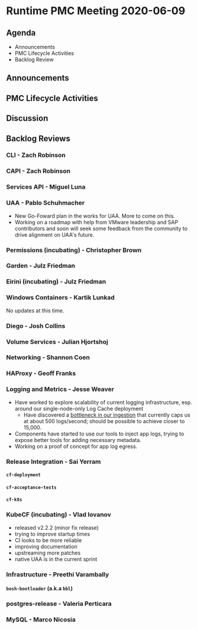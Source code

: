 # Runtime PMC Meeting 2020-06-09

## Agenda

* Announcements
* PMC Lifecycle Activities
* Backlog Review


## Announcements


## PMC Lifecycle Activities


## Discussion


## Backlog Reviews

### CLI - Zach Robinson


### CAPI - Zach Robinson


### Services API - Miguel Luna


### UAA - Pablo Schuhmacher
- New Go-Foward plan in the works for UAA. More to come on this. 
- Working on a roadmap with help from VMware leadership and SAP contributors and soon will seek some feedback from the community to drive alignment on UAA's future. 

### Permissions (incubating) - Christopher Brown


### Garden - Julz Friedman


### Eirini (incubating) - Julz Friedman


### Windows Containers - Kartik Lunkad

No updates at this time. 


### Diego - Josh Collins


### Volume Services - Julian Hjortshoj


### Networking - Shannon Coen


### HAProxy - Geoff Franks


### Logging and Metrics - Jesse Weaver
- Have worked to explore scalability of current logging infrastructure, esp. around our single-node-only Log Cache deployment
  - Have discovered a [bottleneck in our ingestion](https://github.com/cloudfoundry/log-cache-release/issues/38) that currently caps us at about 500 logs/second; should be possible to achieve closer to 15,000.
- Components have started to use our tools to inject app logs, trying to expose better tools for adding necessary metadata.
- Working on a proof of concept for app log egress.



### Release Integration - Sai Yerram

#### `cf-deployment`


#### `cf-acceptance-tests`


#### `cf-k8s`


### KubeCF (incubating) - Vlad Iovanov

- released v2.2.2 (minor fix release)
- trying to improve startup times
- CI looks to be more reliable
- improving documentation
- upstreaming more patches
- native UAA is in the current sprint

### Infrastructure - Preethi Varambally

#### `bosh-bootloader` (a.k.a `bbl`)


### postgres-release - Valeria Perticara


### MySQL - Marco Nicosia

